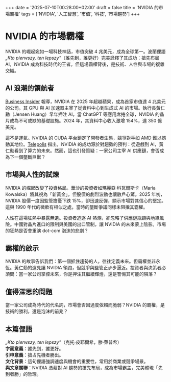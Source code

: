 +++
date = '2025-07-10T00:28:00+02:00'
draft = false
title = 'NVIDIA 的市場霸權'
tags = ['NVIDIA', '人工智慧', '市值', '科技', '市場趨勢']
+++

# NVIDIA 的市場霸權

NVIDIA 的崛起宛如一場科技神話，市值突破 4 兆美元，成為全球第一。波蘭俚語 *„Kto pierwszy, ten lepszy”*（誰先到，誰更好）完美詮釋了其成功：搶先布局 AI，NVIDIA 成為科技時代的王者。但這場霸權背後，是技術、人性與市場的複雜交織。

## AI 浪潮的領航者

[Business Insider](https://businessinsider.com.pl/gielda/nvidia-pierwsza-spolka-z-wartoscia-rynkowa-4-bilionow-dolarow/byndet9) 報導，NVIDIA 在 2025 年超越蘋果，成為首家市值達 4 兆美元的公司。其 GPU 與 AI 加速器主宰了從資料中心到生成式 AI 的市場。執行長黃仁勳（Jensen Huang）早年押注 AI，當 ChatGPT 等應用席捲全球，NVIDIA 的晶片成為不可或缺的基礎設施。2024 年，其資料中心收入激增 154%，達 350 億美元。

這不是運氣。NVIDIA 的 CUDA 平台鎖定了開發者生態，競爭對手如 AMD 難以撼動其地位。[Telepolis](https://www.telepolis.pl/tech/nvidia-wartosc-firmy-karty-graficzne-gpu-akceleratory-ai) 指出，NVIDIA 的成功源於對趨勢的預判：從遊戲到 AI，黃仁勳看到了算力的未來。然而，這也引發質疑：一家公司主宰 AI 供應鏈，會否成為下一個壟斷巨獸？

## 市場與人性的試煉

NVIDIA 的崛起改變了投資格局。華沙的投資者如瑪麗亞·科瓦爾斯卡（Maria Kowalska）將其視為「新黃金」，但股價的劇烈波動也讓散戶心驚。2025 年初，NVIDIA 股價一度因監管擔憂下跌 15%，卻迅速反彈，顯示市場對其信心的堅定。這與 1990 年代的微軟有相似之處，當時的壟斷爭議同樣未阻擋其霸權。

人性在這場狂熱中暴露無遺。投資者追逐 AI 熱潮，卻忽略了供應鏈瓶頸與地緣風險。中國對晶片進口的限制與美國的出口管制，讓 NVIDIA 的未來蒙上陰影。市場的狂熱是否會重演 dot-com 泡沫的悲劇？

## 霸權的啟示

NVIDIA 的故事告訴我們：第一個抓住趨勢的人，往往定義未來。但霸權並非永恆。黃仁勳的遠見讓 NVIDIA 領跑，但競爭與監管正步步逼近。投資者與決策者必須問：當一家公司掌控未來，你是押注其繼續輝煌，還是警惕其可能的隕落？

## 值得深思的問題

當一家公司成為時代的代名詞，市場會否因過度依賴而脆弱？NVIDIA 的霸權，是技術的勝利，還是泡沫的前兆？

## 本篇俚語

*„Kto pierwszy, ten lepszy”*（克托·皮耶爾希，滕·萊普希）  
**字面意義**：誰先到，誰更好。  
**引申意義**：搶占先機者勝出。  
**文化背景**：這句俚語強調速度與機會的重要性，常用於商業或競爭場景。  
**與文章關聯**：NVIDIA 憑藉對 AI 趨勢的搶先布局，成為市場霸主，完美體現「先到者勝」的哲理。